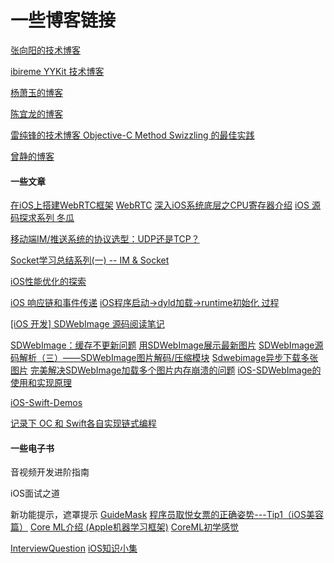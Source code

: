 #  一些博客链接

[张向阳的技术博客](http://isheyes.com)

[ibireme YYKit 技术博客](https://blog.ibireme.com)

[杨萧玉的博客](http://yulingtianxia.com)

[陈宜龙的博客](https://github.com/ChenYilong/iOSBlog)

[雷纯锋的技术博客 Objective-C Method Swizzling 的最佳实践](http://blog.leichunfeng.com/blog/2015/06/14/objective-c-method-swizzling-best-practice/)

[曾静的博客](blog.devzeng.com/#blog)

#### 一些文章
[在iOS上搭建WebRTC框架](http://webrtc.org.cn/ios-framework/)
[WebRTC](https://github.com/ChenYilong/WebRTC)
[深入iOS系统底层之CPU寄存器介绍](https://www.jianshu.com/p/6d7a57794122)
[iOS 源码探求系列 冬瓜](https://github.com/Desgard/iOS-Source-Probe)

[移动端IM/推送系统的协议选型：UDP还是TCP？](http://www.52im.net/thread-33-1-1.html)

[Socket学习总结系列(一) -- IM & Socket](https://www.cnblogs.com/taoxu/p/7064103.html)

[iOS性能优化的探索](https://www.jianshu.com/p/b8346c1a4145)

[iOS 响应链和事件传递](https://www.jianshu.com/p/410ca78faa98)
[iOS程序启动->dyld加载->runtime初始化 过程](http://www.cocoachina.com/ios/20170811/20228.html)

[[iOS 开发] SDWebImage 源码阅读笔记](https://www.jianshu.com/p/06f0265c22eb#)

[SDWebImage：缓存不更新问题](https://www.jianshu.com/p/145ffa299eff)
[用SDWebImage展示最新图片](https://www.jianshu.com/p/94c8adb07d74)
[SDWebImage源码解析（三）——SDWebImage图片解码/压缩模块](https://www.aliyun.com/jiaocheng/356670.html)
[Sdwebimage异步下载多张图片](https://segmentfault.com/q/1010000011999330)
[完美解决SDWebImage加载多个图片内存崩溃的问题](https://blog.csdn.net/benyoulai5/article/details/50462586)
[iOS-SDWebImage的使用和实现原理](https://blog.csdn.net/coyote1994/article/details/52419685)

[iOS-Swift-Demos](https://github.com/Lax/iOS-Swift-Demos)

[记录下 OC 和 Swift各自实现链式编程](https://www.jianshu.com/p/28a3987a8be1)

#### 一些电子书

音视频开发进阶指南

iOS面试之道


新功能提示，遮罩提示 
[GuideMask](https://github.com/muzipiao/GuideMask)
[程序员取悦女票的正确姿势---Tip1（iOS美容篇）](http://www.demodashi.com/demo/11695.html)
[Core ML介绍 (Apple机器学习框架)](https://blog.csdn.net/chenhaifeng2016/article/details/72911215)
[CoreML初学感觉](https://www.jianshu.com/p/9ffdbc054b8a)

[InterviewQuestion](https://github.com/SwiftOldDriver/iOS-Weekly/blob/master/Reports/%231.md)
[iOS知识小集](https://github.com/awesome-tips/iOS-Tips)
